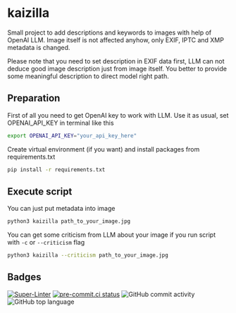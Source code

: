 # kaizilla

Small project to add descriptions and keywords to images with help of OpenAI LLM. Image itself is not affected anyhow, only EXIF, IPTC and XMP metadata is changed.

Please note that you need to set description in EXIF data first, LLM can not deduce good image description just from image itself. You better to provide some meaningful description to direct model right path.

## Preparation

First of all you need to get OpenAI key to work with LLM. Use it as usual, set OPENAI_API_KEY in terminal like this

```bash
export OPENAI_API_KEY="your_api_key_here"
```

Create virtual environment (if you want) and install packages from requirements.txt

```bash
pip install -r requirements.txt
```

## Execute script

You can just put metadata into image

```bash
python3 kaizilla path_to_your_image.jpg
```

You can get some criticism from LLM about your image if you run script with `-c` or `--criticism` flag

```bash
python3 kaizilla --criticism path_to_your_image.jpg
```

## Badges

[![Super-Linter](https://github.com/Ansud/kaizilla/actions/workflows/superlinter.yml/badge.svg)](https://github.com/marketplace/actions/super-linter)
[![pre-commit.ci status](https://results.pre-commit.ci/badge/github/pre-commit/pre-commit.com/main.svg)](https://results.pre-commit.ci/latest/github/Ansud/kaizilla/main)
![GitHub commit activity](https://img.shields.io/github/commit-activity/w/Ansud/kaizilla)
![GitHub top language](https://img.shields.io/github/languages/top/Ansud/kaizilla)
